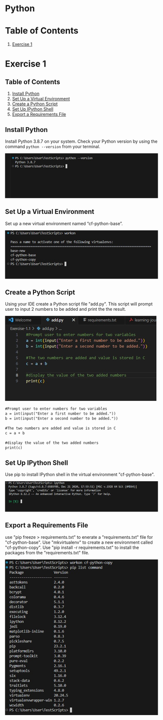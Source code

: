 # Python

# Table of Contents

1. [Exercise 1](#exercise-1)

# Exercise 1

## Table of Contents

1. [Install Python](#install-python)
2. [Set Up a Virtual Environment](#set-up-a-virtual-environment)
3. [Create a Python Script](#create-a-python-script)
4. [Set Up IPython Shell](#set-up-ipython-shell)
5. [Export a Requirements File](#export-a-requirements-file)


## Install Python

Install Python 3.8.7 on your system. Check your Python version by using the command `python --version` from your terminal.

![Step 1](./exercise-1.1/screenshots/step_1.jpg)

## Set Up a Virtual Environment

Set up a new virtual environment named “cf-python-base”.

![Step 2](./exercise-1.1/screenshots/step_2.jpg)

## Create a Python Script

Using your IDE create a Python script file "add.py". This script will prompt user to input 2 numbers to be added and print the the result.

![Step 3](./exercise-1.1/screenshots/step_3.jpg)

```
#Prompt user to enter numbers for two variables
a = int(input("Enter a first number to be added."))
b = int(input("Enter a second number to be added."))

#The two numbers are added and value is stored in C
c = a + b

#display the value of the two added numbers
print(c)
```

## Set Up IPython Shell

Use pip to install IPython shell in the virtual environment "cf-python-base".

![Step 4](./exercise-1.1/screenshots/step_4.jpg)

## Export a Requirements File

use "pip freeze > requirements.txt" to enerate a "requirements.txt" file for "cf-python-base". Use "mkvirtualenv" to create a new environment called "cf-python-copy". Use "pip install -r requirements.txt" to install the packages from the "requirements.txt" file.

![Step 5](./exercise-1.1/screenshots/step_5.jpg)
